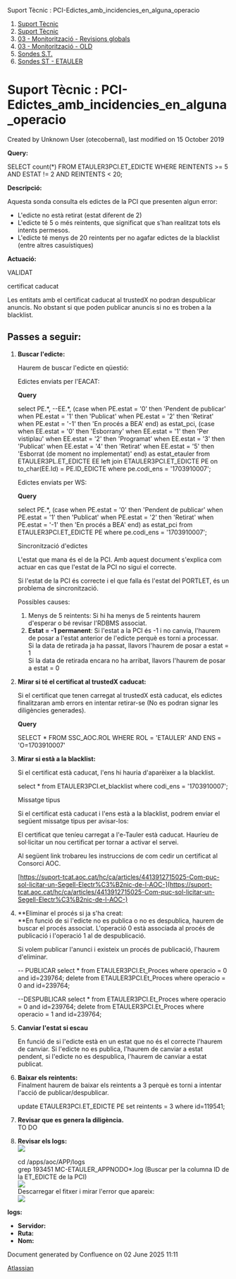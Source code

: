 Suport Tècnic : PCI-Edictes\_amb\_incidencies\_en\_alguna\_operacio  

1.  [Suport Tècnic](index.html)
2.  [Suport Tècnic](13893782.html)
3.  [03 - Monitorització - Revisions globals](26313327.html)
4.  [03 - Monitorització - OLD](128647245.html)
5.  [Sondes S.T.](Sondes-S.T._30869120.html)
6.  [Sondes ST - ETAULER](Sondes-ST---ETAULER_28705319.html)

Suport Tècnic : PCI-Edictes\_amb\_incidencies\_en\_alguna\_operacio
===================================================================

Created by Unknown User (otecobernal), last modified on 15 October 2019

**Query:**

SELECT count(\*) FROM ETAULER3PCI.ET\_EDICTE WHERE REINTENTS >= 5 AND ESTAT != 2 AND REINTENTS < 20;

**Descripció:** 

Aquesta sonda consulta els edictes de la PCI que presenten algun error:

*   L'edicte no està retirat (estat diferent de 2)
*   L'edicte té 5 o més reintents, que significat que s'han realitzat tots els intents permesos.
*   L'edicte té menys de 20 reintents per no agafar edictes de la blacklist (entre altres casuístiques)

  

**Actuació:** 

VALIDAT

certificat caducat

Les entitats amb el certificat caducat al trustedX no podran despublicar anuncis. No obstant si que poden publicar anuncis si no es troben a la blacklist.

Passes a seguir:
----------------

1.  **Buscar l'edicte:**
    
    Haurem de buscar l'edicte en qüestió:
    
    Edictes enviats per l'EACAT:
    
    **Query**
    
    select PE.\*,
           --EE.\*,
           (case
             when PE.estat = '0' then
              'Pendent de publicar'
             when PE.estat = '1' then
              'Publicat'
             when PE.estat = '2' then
              'Retirat'
             when PE.estat = '-1' then
              'En procés a BEA'
           end) as estat\_pci,
           (case
             when EE.estat = '0' then
              'Esborrany'
             when EE.estat = '1' then
              'Per vistiplau'
             when EE.estat = '2' then
              'Programat'
             when EE.estat = '3' then
              'Publicat'
             when EE.estat = '4' then
              'Retirat'
             when EE.estat = '5' then
              'Esborrat (de moment no implementat)'
           end) as estat\_etauler
      from ETAULER3PL.ET\_EDICTE EE
      left join ETAULER3PCI.ET\_EDICTE PE
        on to\_char(EE.Id) = PE.ID\_EDICTE
     where pe.codi\_ens = '1703910007';
    
      
    
    Edictes enviats per WS:
    
    **Query**
    
    select PE.\*,
           (case
             when PE.estat = '0' then
              'Pendent de publicar'
             when PE.estat = '1' then
              'Publicat'
             when PE.estat = '2' then
              'Retirat'
             when PE.estat = '-1' then
              'En procés a BEA'
           end) as estat\_pci
      from ETAULER3PCI.ET\_EDICTE PE
     where pe.codi\_ens = '1703910007';
    
    Sincronització d'edictes
    
    L'estat que mana és el de la PCI. Amb aquest document s'explica com actuar en cas que l'estat de la PCI no sigui el correcte.
    
    Si l'estat de la PCI és correcte i el que falla és l'estat del PORTLET, és un problema de sincronització.
    
    Possibles causes:
    
    1.  Menys de 5 reintents: Si hi ha menys de 5 reintents haurem d'esperar o bé revisar l'RDBMS associat.
    2.  **Estat = -1 permanent**: Si l'estat a la PCI és -1 i no canvia, l'haurem de posar a l'estat anterior de l'edicte perquè es torni a processar.  
        Si la data de retirada ja ha passat, llavors l'haurem de posar a estat = 1  
        Si la data de retirada encara no ha arribat, llavors l'haurem de posar a estat = 0

  

1.  **Mirar si té el certificat al trustedX caducat:**
    
    Si el certificat que tenen carregat al trustedX està caducat, els edictes finalitzaran amb errors en intentar retirar-se (No es podran signar les diligències generades). 
    
    **Query**
    
    SELECT \* FROM SSC\_AOC.ROL WHERE ROL = 'ETAULER' AND ENS = 'O=1703910007'
    
2.  **Mirar si està a la blacklist:**
    
    Si el certificat està caducat, l'ens hi hauria d'aparèixer a la blacklist. 
    
    select \* from ETAULER3PCI.et\_blacklist where codi\_ens = '1703910007';
    
    Missatge tipus
    
    Si el certificat està caducat i l'ens està a la blacklist, podrem enviar el següent missatge tipus per avisar-los:
    
    El certificat que teníeu carregat a l'e-Tauler està caducat. Hauríeu de sol·licitar un nou certificat per tornar a activar el servei.
    
    Al següent link trobareu les instruccions de com cedir un certificat al Consorci AOC.
    
    [https://suport-tcat.aoc.cat/hc/ca/articles/4413912715025-Com-puc-sol-licitar-un-Segell-Electr%C3%B2nic-de-l-AOC-](https://suport-tcat.aoc.cat/hc/ca/articles/4413912715025-Com-puc-sol-licitar-un-Segell-Electr%C3%B2nic-de-l-AOC-)
    
3.  **Eliminar el procés si ja s'ha creat:  
    **En funció de si l'edicte no es publica o no es despublica, haurem de buscar el procés associat. L'operació 0 està associada al procés de publicació i l'operació 1 al de despublicació. 
    
    Si volem publicar l'anunci i existeix un procés de publicació, l'haurem d'eliminar.
    
    \-- PUBLICAR
    select \* from ETAULER3PCI.Et\_Proces where operacio = 0 and id=239764;
    delete from ETAULER3PCI.Et\_Proces where operacio = 0 and id=239764;
    
    
    --DESPUBLICAR
    select \* from ETAULER3PCI.Et\_Proces where operacio = 0 and id=239764;
    delete from ETAULER3PCI.Et\_Proces where operacio = 1 and id=239764;
    
4.  **Canviar l'estat si escau**
    
    En funció de si l'edicte està en un estat que no és el correcte l'haurem de canviar. Si l'edicte no es publica, l'haurem de canviar a estat pendent, si l'edicte no es despublica, l'haurem de canviar a estat publicat.
    
5.  **Baixar els reintents:**  
    Finalment haurem de baixar els reintents a 3 perquè es torni a intentar l'acció de publicar/despublicar.
    
    update ETAULER3PCI.ET\_EDICTE PE set reintents = 3 where id=119541;
    
6.  **Revisar que es genera la diligència.**  
    TO DO
    
7.  **Revisar els logs:**  
    ![](attachments/26313382/26315249.png)  
      
    cd /apps/aoc/APP/logs  
    grep 193451 MC-ETAULER\_APPNODO\*.log (Buscar per la columna ID de la ET\_EDICTE de la PCI)  
    ![](attachments/26313382/26315247.png)  
    Descarregar el fitxer i mirar l'error que apareix:  
    ![](attachments/26313382/26315265.png)

  

**logs:** 

*   **Servidor:**
*   **Ruta:**
*   **Nom:**  

Document generated by Confluence on 02 June 2025 11:11

[Atlassian](http://www.atlassian.com/)